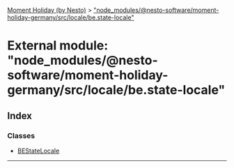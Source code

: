 [Moment Holiday (by Nesto)](../README.md) > ["node_modules/@nesto-software/moment-holiday-germany/src/locale/be.state-locale"](../modules/_node_modules__nesto_software_moment_holiday_germany_src_locale_be_state_locale_.md)

# External module: "node_modules/@nesto-software/moment-holiday-germany/src/locale/be.state-locale"

## Index

### Classes

* [BEStateLocale](../classes/_node_modules__nesto_software_moment_holiday_germany_src_locale_be_state_locale_.bestatelocale.md)

---

